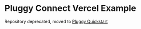 # Pluggy Connect Vercel Example

Repository deprecated, moved to [Pluggy Quickstart](https://github.com/pluggyai/quickstart/tree/master/examples/vercel-node-connect-token)
